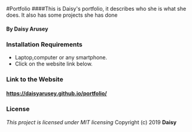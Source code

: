 #Portfolio
####This is Daisy's portfolio, it describes who she is what she does. It also has some projects she has done
#### By Daisy Arusey
### Installation Requirements
* Laptop,computer or any smartphone.
* Click on the website link below.
### Link to the Website
#### https://daisyarusey.github.io/portfolio/
### License
*This project is licensed under MIT licensing*
Copyright (c) 2019 **Daisy**